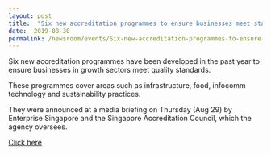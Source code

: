 ```yaml
---
layout: post
title:  "Six new accreditation programmes to ensure businesses meet standards"
date:  2019-08-30
permalink: /newsroom/events/Six-new-accreditation-programmes-to-ensure-businesses-meet-standards
---
```


Six new accreditation programmes have been developed in the past year to ensure businesses in growth sectors meet quality standards.

These programmes cover areas such as infrastructure, food, infocomm technology and sustainability practices.

They were announced at a media briefing on Thursday (Aug 29) by Enterprise Singapore and the Singapore Accreditation Council, which the agency oversees.

[Click here](https://www.enterprisesg.gov.sg/media-centre/news/2019/august/six-new-accreditation-programmes-to-ensure-businesses-meet-standards)

